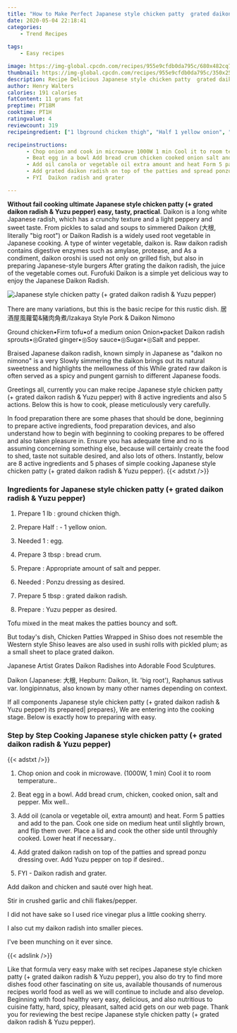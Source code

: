 ```yaml
---
title: "How to Make Perfect Japanese style chicken patty  grated daikon radish  Yuzu pepper"
date: 2020-05-04 22:18:41
categories:
    - Trend Recipes
    
tags:
    - Easy recipes

image: https://img-global.cpcdn.com/recipes/955e9cfdb0da795c/680x482cq70/japanese-style-chicken-patty-grated-daikon-radish-yuzu-pepper-recipe-main-photo.jpg
thumbnail: https://img-global.cpcdn.com/recipes/955e9cfdb0da795c/350x250cq70/japanese-style-chicken-patty-grated-daikon-radish-yuzu-pepper-recipe-main-photo.jpg
description: Recipe Delicious Japanese style chicken patty  grated daikon radish  Yuzu pepper with 8 ingredients and 5 stages of easy cooking.
author: Henry Walters
calories: 191 calories
fatContent: 11 grams fat
preptime: PT18M
cooktime: PT1H
ratingvalue: 4
reviewcount: 319
recipeingredient: ["1 lbground chicken thigh", "Half 1 yellow onion", "1egg", "3 tbspbread crum", "Appropriate amount of salt and pepper", "Ponzu dressing as desired", "5 tbspgrated daikon radish", "Yuzu pepper as desired"]

recipeinstructions: 
      - Chop onion and cook in microwave 1000W 1 min Cool it to room temperature 
      - Beat egg in a bowl Add bread crum chicken cooked onion salt and pepper Mix well 
      - Add oil canola or vegetable oil extra amount and heat Form 5 patties and add to the pan Cook one side on medium heat until slightly brown and flip them over Place a lid and cook the other side until throughly cooked Lower heat if necessary 
      - Add grated daikon radish on top of the patties and spread ponzu dressing over Add Yuzu pepper on top if desired 
      - FYI  Daikon radish and grater

---
```




**Without fail cooking ultimate Japanese style chicken patty (+ grated daikon radish &amp; Yuzu pepper) easy, tasty, practical**. Daikon is a long white Japanese radish, which has a crunchy texture and a light peppery and sweet taste. From pickles to salad and soups to simmered Daikon (大根, literally &#34;big root&#34;) or Daikon Radish is a widely used root vegetable in Japanese cooking. A type of winter vegetable, daikon is. Raw daikon radish contains digestive enzymes such as amylase, protease, and As a condiment, daikon oroshi is used not only on grilled fish, but also in preparing Japanese-style burgers After grating the daikon radish, the juice of the vegetable comes out. Furofuki Daikon is a simple yet delicious way to enjoy the Japanese Daikon Radish.


![Japanese style chicken patty (+ grated daikon radish &amp; Yuzu pepper)](https://img-global.cpcdn.com/recipes/955e9cfdb0da795c/680x482cq70/japanese-style-chicken-patty-grated-daikon-radish-yuzu-pepper-recipe-main-photo.jpg "Japanese style chicken patty (+ grated daikon radish &amp; Yuzu pepper)")



There are many variations, but this is the basic recipe for this rustic dish. 居酒屋風蘿蔔&amp;豬肉角煮/Izakaya Style Pork &amp; Daikon Nimono

Ground chicken•Firm tofu•of a medium onion Onion•packet Daikon radish sprouts•◎Grated ginger•◎Soy sauce•◎Sugar•◎Salt and pepper.

Braised Japanese daikon radish, known simply in Japanese as &#34;daikon no nimono&#34; is a very Slowly simmering the daikon brings out its natural sweetness and highlights the mellowness of this While grated raw daikon is often served as a spicy and pungent garnish to different Japanese foods.


Greetings all, currently you can make recipe Japanese style chicken patty (+ grated daikon radish &amp; Yuzu pepper) with 8 active ingredients and also 5 actions. Below this is how to cook, please meticulously very carefully.

In food preparation there are some phases that should be done, beginning to prepare active ingredients, food preparation devices, and also understand how to begin with beginning to cooking prepares to be offered and also taken pleasure in. Ensure you has adequate time and no is assuming concerning something else, because will certainly create the food to shed, taste not suitable desired, and also lots of others. Instantly, below are 8 active ingredients and 5 phases of simple cooking Japanese style chicken patty (+ grated daikon radish &amp; Yuzu pepper).
{{< adstxt />}}

### Ingredients for Japanese style chicken patty (+ grated daikon radish &amp; Yuzu pepper)


1. Prepare 1 lb : ground chicken thigh.

1. Prepare Half : - 1 yellow onion.

1. Needed 1 : egg.

1. Prepare 3 tbsp : bread crum.

1. Prepare  : Appropriate amount of salt and pepper.

1. Needed  : Ponzu dressing as desired.

1. Prepare 5 tbsp : grated daikon radish.

1. Prepare  : Yuzu pepper as desired.


Tofu mixed in the meat makes the patties bouncy and soft.

But today&#39;s dish, Chicken Patties Wrapped in Shiso does not resemble the Western style Shiso leaves are also used in sushi rolls with pickled plum; as a small sheet to place grated daikon.

Japanese Artist Grates Daikon Radishes into Adorable Food Sculptures.

Daikon (Japanese: 大根, Hepburn: Daikon, lit. &#39;big root&#39;), Raphanus sativus var. longipinnatus, also known by many other names depending on context.


If all components Japanese style chicken patty (+ grated daikon radish &amp; Yuzu pepper) its prepared| prepares}, We are entering into the cooking stage. Below is exactly how to preparing with easy.

### Step by Step Cooking Japanese style chicken patty (+ grated daikon radish &amp; Yuzu pepper)

{{< adstxt />}}


1. Chop onion and cook in microwave. (1000W, 1 min) Cool it to room temperature..



1. Beat egg in a bowl. Add bread crum, chicken, cooked onion, salt and pepper. Mix well..



1. Add oil (canola or vegetable oil, extra amount) and heat. Form 5 patties and add to the pan. Cook one side on medium heat until slightly brown, and flip them over. Place a lid and cook the other side until throughly cooked. Lower heat if necessary..



1. Add grated daikon radish on top of the patties and spread ponzu dressing over. Add Yuzu pepper on top if desired..



1. FYI - Daikon radish and grater.




Add daikon and chicken and sauté over high heat.

Stir in crushed garlic and chili flakes/pepper.

I did not have sake so I used rice vinegar plus a little cooking sherry.

I also cut my daikon radish into smaller pieces.

I&#39;ve been munching on it ever since.


{{< adslink />}}

Like that formula very easy make with set recipes Japanese style chicken patty (+ grated daikon radish &amp; Yuzu pepper), you also do try to find more dishes food other fascinating on site us, available thousands of numerous recipes world food as well as we will continue to include and also develop. Beginning with food healthy very easy, delicious, and also nutritious to cuisine fatty, hard, spicy, pleasant, salted acid gets on our web page. Thank you for reviewing the best recipe Japanese style chicken patty (+ grated daikon radish &amp; Yuzu pepper).
